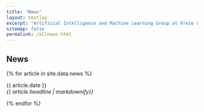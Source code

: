 ```yaml
---
title: "News"
layout: textlay
excerpt: "Artificial Intelligence and Machine Learning Group at Freie Universität Berlin."
sitemap: false
permalink: /allnews.html
---
```


## News

{% for article in site.data.news %}
<p>{{ article.date }} <br>
<em>{{ article.headline | markdownify}}</em></p>
{% endfor %}
